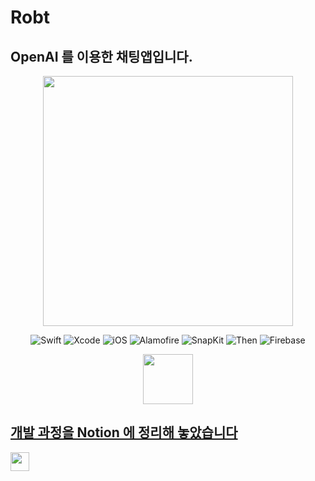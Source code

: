 # Robt
## OpenAI 를 이용한 채팅앱입니다. 
<div align="center">
<img src="https://user-images.githubusercontent.com/76652929/230780211-42ac2983-bb28-4424-8e34-cc2aa67995b8.jpg"  width="400" height="400"/>



  
![Swift](https://img.shields.io/badge/swift-v5.7-orange?logo=swift) ![Xcode](https://img.shields.io/badge/xcode-v14.1-blue?logo=xcode)
  ![iOS](https://img.shields.io/badge/ios-v14.5-blue?logo=iOS)
    ![Alamofire](https://img.shields.io/badge/Alamofire-v5.0.0-orange)
        ![SnapKit](https://img.shields.io/badge/SnapKit-v5.0.0-blue)
              ![Then](https://img.shields.io/badge/Then-v2.0.0-green)
                            ![Firebase](https://img.shields.io/badge/Firebase-v9.0.0-yellow)




<a href="https://apps.apple.com/app/robt/id6447131130?platform=iphone"> <img src="https://user-images.githubusercontent.com/86254784/207810834-d72ca8c7-59fd-4d0e-82d1-76bd3f2ed7ac.png" height=80>

</div>

## 개발 과정을 Notion 에 정리해 놓았습니다 
<a href="https://brave-voyage-72f.notion.site/Robt-8bed1516771b4f0aa7611c421ce46eec"> <img src="https://user-images.githubusercontent.com/76652929/230781463-0357481f-ca07-4d62-93b0-96503514c530.png" height=30>
